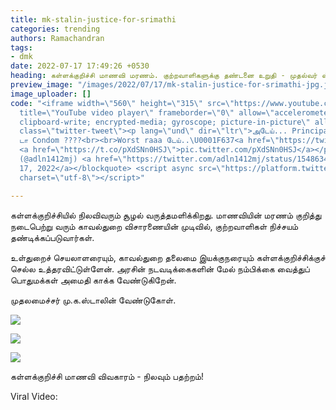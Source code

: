 ```yaml
---
title: mk-stalin-justice-for-srimathi
categories: trending
authors: Ramachandran
tags:
- dmk
date: 2022-07-17 17:49:26 +0530
heading: கள்ளக்குறிச்சி மாணவி மரணம். குற்றவாளிகளுக்கு தண்டனை உறுதி - முதல்வர் ஸ்டாலின்.
preview_image: "/images/2022/07/17/mk-stalin-justice-for-srimathi-jpg.jpeg"
image_uploader: []
code: "<iframe width=\"560\" height=\"315\" src=\"https://www.youtube.com/embed/CUJ1--8I_yo\"
  title=\"YouTube video player\" frameborder=\"0\" allow=\"accelerometer; autoplay;
  clipboard-write; encrypted-media; gyroscope; picture-in-picture\" allowfullscreen></iframe>\n\n<blockquote
  class=\"twitter-tweet\"><p lang=\"und\" dir=\"ltr\">அடேய்... Principal roomல எதுக்கு
  டா Condom ????<br><br>Worst raaa டேய்..\U0001F637<a href=\"https://twitter.com/hashtag/justiceforsrimathi?src=hash&amp;ref_src=twsrc%5Etfw\">#justiceforsrimathi</a>
  <a href=\"https://t.co/pXdSNn0HSJ\">pic.twitter.com/pXdSNn0HSJ</a></p>&mdash; Adeline
  (@adln1412mj) <a href=\"https://twitter.com/adln1412mj/status/1548634625748000769?ref_src=twsrc%5Etfw\">July
  17, 2022</a></blockquote> <script async src=\"https://platform.twitter.com/widgets.js\"
  charset=\"utf-8\"></script>"

---
```

கள்ளக்குறிச்சியில் நிலவிவரும் சூழல் வருத்தமளிக்கிறது. மாணவியின் மரணம் குறித்து நடைபெற்று வரும் காவல்துறை விசாரணையின் முடிவில், குற்றவாளிகள் நிச்சயம் தண்டிக்கப்படுவார்கள்.

உள்துறைச் செயலாளரையும், காவல்துறை தலைமை இயக்குநரையும் கள்ளக்குறிச்சிக்குச் செல்ல உத்தரவிட்டுள்ளேன். அரசின் நடவடிக்கைகளின் மேல் நம்பிக்கை வைத்துப் பொதுமக்கள் அமைதி காக்க வேண்டுகிறேன்.

முதலமைச்சர் மு.க.ஸ்டாலின் வேண்டுகோள்.

![](/images/2022/07/17/justice-for-srimathi-1-jpg.jpeg)

![](/images/2022/07/17/justice-for-srimathi-2-jpg.jpeg)

![](/images/2022/07/17/justice-for-srimathi-jpg.jpeg)

கள்ளக்குறிச்சி மாணவி விவகாரம் - நிலவும் பதற்றம்!

Viral Video:
